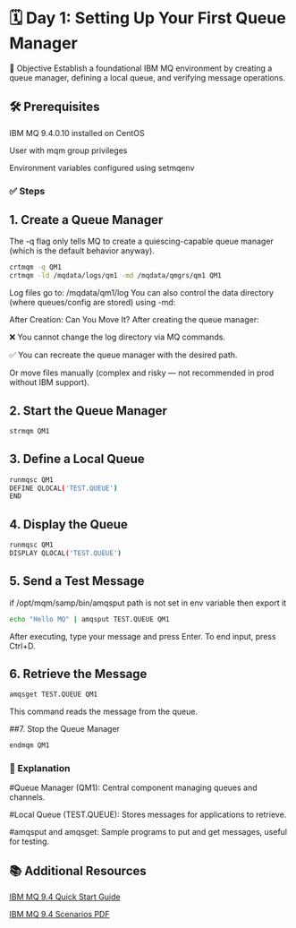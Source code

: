 # 🗓️ Day 1: Setting Up Your First Queue Manager
🎯 Objective
Establish a foundational IBM MQ environment by creating a queue manager, defining a local queue, and verifying message operations.​

## 🛠️ Prerequisites
IBM MQ 9.4.0.10 installed on CentOS

User with mqm group privileges

Environment variables configured using setmqenv​

### ✅ Steps
## 1. Create a Queue Manager
The -q flag only tells MQ to create a quiescing-capable queue manager (which is the default behavior anyway).
```bash
crtmqm -q QM1
crtmqm -ld /mqdata/logs/qm1 -md /mqdata/qmgrs/qm1 QM1
```
Log files go to: /mqdata/qm1/log
You can also control the data directory (where queues/config are stored) using -md:

After Creation: Can You Move It?
After creating the queue manager:

❌ You cannot change the log directory via MQ commands.

✅ You can recreate the queue manager with the desired path.

Or move files manually (complex and risky — not recommended in prod without IBM support).

## 2. Start the Queue Manager
```bash
strmqm QM1
```
## 3. Define a Local Queue
``` bash
runmqsc QM1
DEFINE QLOCAL('TEST.QUEUE')
END
```
## 4. Display the Queue
```bash
runmqsc QM1
DISPLAY QLOCAL('TEST.QUEUE')
```
## 5. Send a Test Message
if /opt/mqm/samp/bin/amqsput path is not set in env variable then export it
```bash
echo "Hello MQ" | amqsput TEST.QUEUE QM1
```
After executing, type your message and press Enter. To end input, press Ctrl+D.​

## 6. Retrieve the Message
```bash
amqsget TEST.QUEUE QM1
```
This command reads the message from the queue.​

##7. Stop the Queue Manager
```bash
endmqm QM1
```
### 📘 Explanation
#Queue Manager (QM1): Central component managing queues and channels.

#Local Queue (TEST.QUEUE): Stores messages for applications to retrieve.

#amqsput and amqsget: Sample programs to put and get messages, useful for testing.​

## 📚 Additional Resources
[IBM MQ 9.4 Quick Start Guide](https://www.ibm.com/docs/en/ibm-mq/9.4.x?topic=mq-94-quick-start-guide)

[IBM MQ 9.4 Scenarios PDF](https://public.dhe.ibm.com/software/integration/wmq/docs/V9.4/PDFs/mq94.scenarios.pdf)


